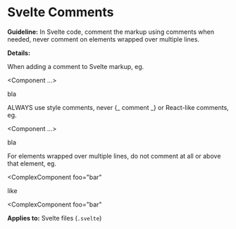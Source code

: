 # Svelte Comments

**Guideline:** In Svelte code, comment the markup using <!-- comment--> comments when needed, never comment on elements wrapped over multiple lines.

**Details:**

When adding a comment to Svelte markup, eg.

<Component ...>

  <p>bla</p>
</Component>

ALWAYS use <!-- comment --> style comments, never {_ comment _} or React-like comments, eg.

<Component ...>

  <!-- comment -->
  <p>bla</p>
</Component>

For elements wrapped over multiple lines, do not comment at all or above that element, eg.

<ComplexComponent
foo="bar"

>

like

<!-- comment -->

<ComplexComponent
foo="bar"

>

**Applies to:** Svelte files (`.svelte`)
